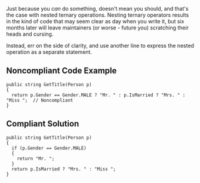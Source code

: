 
Just because you *can* do something, doesn't mean you should, and that's the case with nested ternary operations. Nesting ternary operators results in the kind of code that may seem clear as day when you write it, but six months later will leave maintainers (or worse - future you) scratching their heads and cursing.

Instead, err on the side of clarity, and use another line to express the nested operation as a separate statement.

## Noncompliant Code Example


    public string GetTitle(Person p)
    {
      return p.Gender == Gender.MALE ? "Mr. " : p.IsMarried ? "Mrs. " : "Miss ";  // Noncompliant
    }


## Compliant Solution


    public string GetTitle(Person p)
    {
      if (p.Gender == Gender.MALE)
      {
        return "Mr. ";
      }
      return p.IsMarried ? "Mrs. " : "Miss ";
    }


